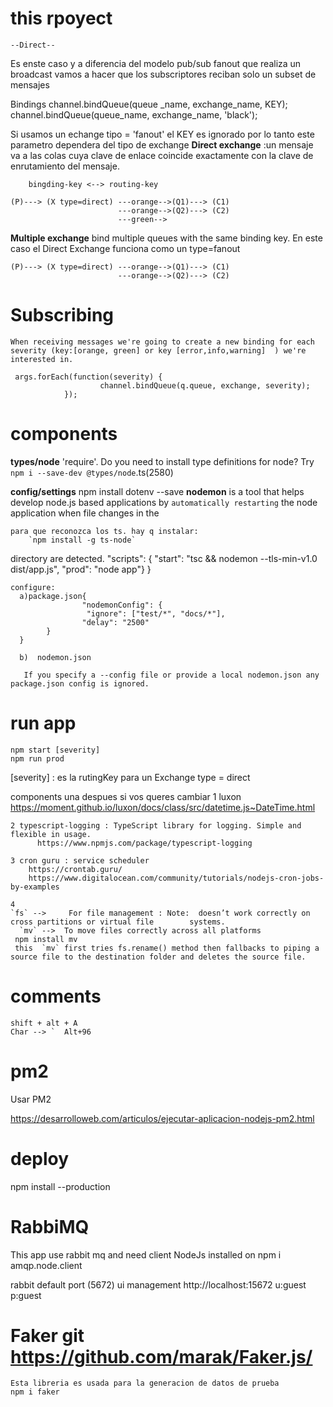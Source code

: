
# this rpoyect 
    --Direct--
Es enste caso y a diferencia del modelo pub/sub fanout que realiza un broadcast vamos a hacer que los subscriptores
reciban solo un subset de mensajes

Bindings 
channel.bindQueue(queue
_name, exchange_name, KEY);  
channel.bindQueue(queue_name, exchange_name, 'black');  

Si usamos un echange tipo = 'fanout' el KEY es ignorado por lo tanto este parametro dependera del tipo de exchange
**Direct exchange** :un mensaje va a las colas cuya clave de enlace coincide exactamente con la clave de enrutamiento del mensaje.

        bingding-key <--> routing-key

    (P)---> (X type=direct) ---orange-->(Q1)---> (C1)
                            ---orange-->(Q2)---> (C2)
                            ---green-->

**Multiple exchange**  bind multiple queues with the same binding key. En este caso el Direct Exchange funciona como un type=fanout

    (P)---> (X type=direct) ---orange-->(Q1)---> (C1)
                            ---orange-->(Q2)---> (C2)
        
                
# Subscribing
    When receiving messages we're going to create a new binding for each severity (key:[orange, green] or key [error,info,warning]  ) we're interested in.

     args.forEach(function(severity) {
                        channel.bindQueue(q.queue, exchange, severity);
                });  
    
# components
 **types/node**
'require'.   Do you need to install type definitions for node? Try `npm i --save-dev @types/node`.ts(2580)

 **config/settings**
    npm install dotenv --save
 **nodemon** is a tool that helps develop node.js based applications by `automatically restarting` the node application when file changes in the 
 
    para que reconozca los ts. hay q instalar:  
        `npm install -g ts-node`
    
 directory are detected.
    "scripts": {
               "start": "tsc && nodemon  --tls-min-v1.0   dist/app.js",
            "prod": "node app"}
        }

    configure: 
      a)package.json{
                    "nodemonConfig": {
                     "ignore": ["test/*", "docs/*"],
                    "delay": "2500"
            }
      }
          
      b)  nodemon.json

       If you specify a --config file or provide a local nodemon.json any package.json config is ignored.


# run app
    npm start [severity]
    npm run prod
    
[severity] : es la rutingKey para un Exchange type = direct
    


components
    una despues si vos queres cambiar
    1 luxon https://moment.github.io/luxon/docs/class/src/datetime.js~DateTime.html

    2 typescript-logging : TypeScript library for logging. Simple and flexible in usage.
          https://www.npmjs.com/package/typescript-logging

    3 cron guru : service scheduler 
        https://crontab.guru/
        https://www.digitalocean.com/community/tutorials/nodejs-cron-jobs-by-examples

    4 
    `fs` -->     For file management : Note:  doesn’t work correctly on cross partitions or virtual file        systems.
      `mv` -->  To move files correctly across all platforms  
     npm install mv
     this  `mv` first tries fs.rename() method then fallbacks to piping a source file to the destination folder and deletes the source file.
     

# comments 
    shift + alt + A
    Char --> `  Alt+96

# pm2 

Usar PM2

https://desarrolloweb.com/articulos/ejecutar-aplicacion-nodejs-pm2.html


# deploy

npm install --production



# RabbiMQ 

  This app use rabbit mq and need client NodeJs installed on 
    npm i amqp.node.client

 rabbit default port (5672)
    ui management http://localhost:15672
    u:guest p:guest
 

# Faker git https://github.com/marak/Faker.js/
    Esta libreria es usada para la generacion de datos de prueba 
    npm i faker 


 

